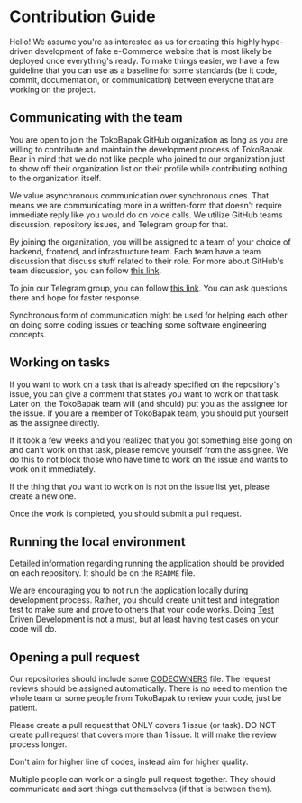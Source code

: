 # Contribution Guide

Hello! We assume you're as interested as us for creating this highly hype-driven development
of fake e-Commerce website that is most likely be deployed once everything's ready.
To make things easier, we have a few guideline that you can use as a baseline for some
standards (be it code, commit, documentation, or communication) between everyone that are
working on the project.

## Communicating with the team

You are open to join the TokoBapak GitHub organization as long as you are willing to contribute
and maintain the development process of TokoBapak. Bear in mind that we do not like people
who joined to our organization just to show off their organization list on their profile while
contributing nothing to the organization itself.

We value asynchronous communication over synchronous ones. That means we are communicating more
in a written-form that doesn't require immediate reply like you would do on voice calls.
We utilize GitHub teams discussion, repository issues, and Telegram group for that.

By joining the organization, you will be assigned to a team of your choice of backend, frontend,
and infrastructure team. Each team have a team discussion that discuss stuff related to their role.
For more about GitHub's team discussion, you can follow
[this link](https://docs.github.com/en/organizations/collaborating-with-your-team/about-team-discussions).

To join our Telegram group, you can follow [this link](https://t.me/teknologi_umum_v2).
You can ask questions there and hope for faster response.

Synchronous form of communication might be used for helping each other on doing some coding
issues or teaching some software engineering concepts.

## Working on tasks

If you want to work on a task that is already specified on the repository's issue, you can
give a comment that states you want to work on that task. Later on, the TokoBapak team will
(and should) put you as the assignee for the issue. If you are a member of TokoBapak team,
you should put yourself as the assignee directly.

If it took a few weeks and you realized that you got something else going on and can't work
on that task, please remove yourself from the assignee. We do this to not block those who have
time to work on the issue and wants to work on it immediately.

If the thing that you want to work on is not on the issue list yet, please create a new one.

Once the work is completed, you should submit a pull request.

## Running the local environment

Detailed information regarding running the application should be provided on each repository.
It should be on the `README` file.

We are encouraging you to not run the application locally during development process. Rather,
you should create unit test and integration test to make sure and prove to others that your
code works. Doing [Test Driven Development](https://www.freecodecamp.org/news/test-driven-development-what-it-is-and-what-it-is-not-41fa6bca02a2/)
is not a must, but at least having test cases on your code will do.

## Opening a pull request

Our repositories should include some [CODEOWNERS](https://help.github.com/articles/about-codeowners/)
file. The request reviews should be assigned automatically. There is no need to mention the whole team
or some people from TokoBapak to review your code, just be patient.

Please create a pull request that ONLY covers 1 issue (or task). DO NOT create pull request that
covers more than 1 issue. It will make the review process longer.

Don't aim for higher line of codes, instead aim for higher quality.

Multiple people can work on a single pull request together. They should communicate and sort things
out themselves (if that is between them).
